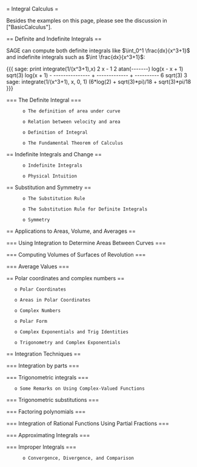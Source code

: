 = Integral Calculus =


Besides the examples on this page, please see the discussion in ["BasicCalculus"].

== Definite and Indefinite Integrals ==

SAGE can compute both definite integrals like $\int_0^1 \frac{dx}{x^3+1}$ and 
indefinite integrals such as $\int \frac{dx}{x^3+1}$:


{{{
sage: print integrate(1/(x^3+1),x)
                                         2 x - 1
                       2	    atan(-------)
                  log(x  - x + 1)	 sqrt(3)    log(x + 1)
                - --------------- + ------------- + ----------
                         6	       sqrt(3)	        3
sage: integrate(1/(x^3+1), x, 0, 1)
(6*log(2) + sqrt(3)*pi)/18 + sqrt(3)*pi/18
}}}

=== The Definite Integral ===

          o The definition of area under curve

          o Relation between velocity and area

          o Definition of Integral

          o The Fundamental Theorem of Calculus 

== Indefinite Integrals and Change ==

          o Indefinite Integrals

          o Physical Intuition 

== Substitution and Symmetry ==

          o The Substitution Rule

          o The Substitution Rule for Definite Integrals

          o Symmetry 

== Applications to Areas, Volume, and Averages ==

=== Using Integration to Determine Areas Between Curves ===

=== Computing Volumes of Surfaces of Revolution ===

=== Average Values ===

== Polar coordinates and complex numbers ==

       o Polar Coordinates

       o Areas in Polar Coordinates

       o Complex Numbers

       o Polar Form 

       o Complex Exponentials and Trig Identities

       o Trigonometry and Complex Exponentials 


== Integration Techniques ==

=== Integration by parts ===

=== Trigonometric integrals ===

       o Some Remarks on Using Complex-Valued Functions 

=== Trigonometric substitutions ===

=== Factoring polynomials ===

=== Integration of Rational Functions Using Partial Fractions ===

=== Approximating Integrals ===

=== Improper Integrals ===

          o Convergence, Divergence, and Comparison 
